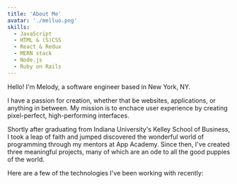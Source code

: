 ```yaml
---
title: 'About Me'
avatar: './melluo.png'
skills:
  - JavaScript
  - HTML & (S)CSS
  - React & Redux
  - MERN stack
  - Node.js
  - Ruby on Rails
---
```


Hello! I'm Melody, a software engineer based in New York, NY.

I have a passion for creation, whether that be websites, applications, or anything in between. My mission is to enchace user experience by creating pixel-perfect, high-performing interfaces.

Shortly after graduating from Indiana University's Kelley School of Business, I took a leap of faith and jumped discovered the wonderful world of programming through my mentors at App Academy. Since then, I've created three meaningful projects, many of which are an ode to all the good puppies of the world. 

Here are a few of the technologies I've been working with recently:
